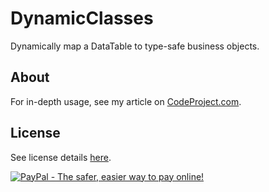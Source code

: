 DynamicClasses
==============

Dynamically map a DataTable to type-safe business objects.

## About

For in-depth usage, see my article on [CodeProject.com](http://www.codeproject.com/Articles/325876/Dynamically-Map-SQL-Resultset-to-Business-Object).

## License

See license details [here](https://github.com/AweSamNet/DynamicClasses/blob/master/LICENSE).

[![PayPal - The safer, easier way to pay online!](https://www.paypalobjects.com/en_US/i/btn/btn_donateCC_LG.gif "PayPal - The safer, easier way to pay online!")](https://www.paypal.com/cgi-bin/webscr?cmd=_s-xclick&amp;hosted_button_id=B67MHH23HFLTY)
